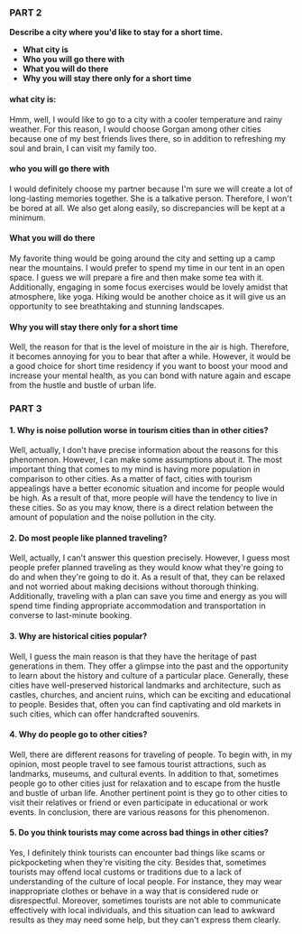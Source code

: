 ### PART 2

**Describe a city where you'd like to stay for a short time.**
- **What city is**
- **Who you will go there with**
- **What you will do there**
- **Why you will stay there only for a short time**

#### what city is:
Hmm, well, I would like to go to a city with a cooler temperature and rainy weather. For this reason, I would choose Gorgan among other cities because one of my best friends lives there, so in addition to refreshing my soul and brain, I can visit my family too.

#### who you will go there with
I would definitely choose my partner because I'm sure we will create a lot of long-lasting memories together. She is a talkative person. Therefore, I won't be bored at all. We also get along easily, so discrepancies will be kept at a minimum.

#### What you will do there
My favorite thing would be going around the city and setting up a camp near the mountains. I would prefer to spend my time in our tent in an open space. I guess we will prepare a fire and then make some tea with it. Additionally, engaging in some focus exercises would be lovely amidst that atmosphere, like yoga. Hiking would be another choice as it will give us an opportunity to see breathtaking and stunning landscapes.

#### Why you will stay there only for a short time
Well, the reason for that is the level of moisture in the air is high. Therefore, it becomes annoying for you to bear that after a while. However, it would be a good choice for short time residency if you want to boost your mood and increase your mental health, as you can bond with nature again and escape from the hustle and bustle of urban life.

### PART 3

#### 1. Why is noise pollution worse in tourism cities than in other cities?
Well, actually, I don't have precise information about the reasons for this phenomenon. However, I can make some assumptions about it. The most important thing that comes to my mind is having more population in comparison to other cities. As a matter of fact, cities with tourism appealings have a better economic situation and income for people would be high. As a result of that, more people will have the tendency to live in these cities. So as you may know, there is a direct relation between the amount of population and the noise pollution in the city.

#### 2. Do most people like planned traveling?
Well, actually, I can't answer this question precisely. However, I guess most people prefer planned traveling as they would know what they're going to do and when they're going to do it. As a result of that, they can be relaxed and not worried about making decisions without thorough thinking. Additionally, traveling with a plan can save you time and energy as you will spend time finding appropriate accommodation and transportation in converse to last-minute booking.

#### 3. Why are historical cities popular?
Well, I guess the main reason is that they have the heritage of past generations in them. They offer a glimpse into the past and the opportunity to learn about the history and culture of a particular place. Generally, these cities have well-preserved historical landmarks and architecture, such as castles, churches, and ancient ruins, which can be exciting and educational to people. Besides that, often you can find captivating and old markets in such cities, which can offer handcrafted souvenirs.

#### 4. Why do people go to other cities?
Well, there are different reasons for traveling of people. To begin with, in my opinion, most people travel to see famous tourist attractions, such as landmarks, museums, and cultural events. In addition to that, sometimes people go to other cities just for relaxation and to escape from the hustle and bustle of urban life. Another pertinent point is they go to other cities to visit their relatives or friend or even participate in educational or work events. In conclusion, there are various reasons for this phenomenon.

#### 5. Do you think tourists may come across bad things in other cities?
Yes, I definitely think tourists can encounter bad things like scams or pickpocketing when they're visiting the city. Besides that, sometimes tourists may offend local customs or traditions due to a lack of understanding of the culture of local people. For instance, they may wear inappropriate clothes or behave in a way that is considered rude or disrespectful. Moreover, sometimes tourists are not able to communicate effectively with local individuals, and this situation can lead to awkward results as they may need some help, but they can't express them clearly.